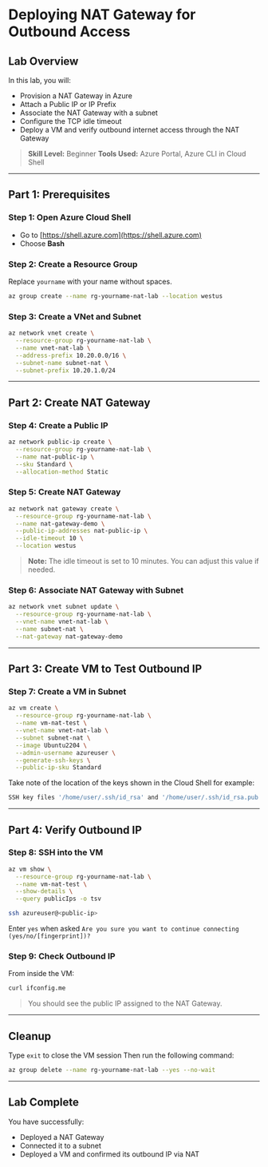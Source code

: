 # Deploying NAT Gateway for Outbound Access

## Lab Overview

In this lab, you will:

* Provision a NAT Gateway in Azure
* Attach a Public IP or IP Prefix
* Associate the NAT Gateway with a subnet
* Configure the TCP idle timeout
* Deploy a VM and verify outbound internet access through the NAT Gateway

> **Skill Level:** Beginner
> **Tools Used:** Azure Portal, Azure CLI in Cloud Shell

---

## Part 1: Prerequisites

### Step 1: Open Azure Cloud Shell

* Go to [https://shell.azure.com](https://shell.azure.com)
* Choose **Bash**

### Step 2: Create a Resource Group

Replace `yourname` with your name without spaces.

```bash
az group create --name rg-yourname-nat-lab --location westus
```

### Step 3: Create a VNet and Subnet

```bash
az network vnet create \
  --resource-group rg-yourname-nat-lab \
  --name vnet-nat-lab \
  --address-prefix 10.20.0.0/16 \
  --subnet-name subnet-nat \
  --subnet-prefix 10.20.1.0/24
```

---

## Part 2: Create NAT Gateway

### Step 4: Create a Public IP

```bash
az network public-ip create \
  --resource-group rg-yourname-nat-lab \
  --name nat-public-ip \
  --sku Standard \
  --allocation-method Static
```

### Step 5: Create NAT Gateway

```bash
az network nat gateway create \
  --resource-group rg-yourname-nat-lab \
  --name nat-gateway-demo \
  --public-ip-addresses nat-public-ip \
  --idle-timeout 10 \
  --location westus
```

> **Note:** The idle timeout is set to 10 minutes. You can adjust this value if needed.

### Step 6: Associate NAT Gateway with Subnet

```bash
az network vnet subnet update \
  --resource-group rg-yourname-nat-lab \
  --vnet-name vnet-nat-lab \
  --name subnet-nat \
  --nat-gateway nat-gateway-demo
```

---

## Part 3: Create VM to Test Outbound IP

### Step 7: Create a VM in Subnet

```bash
az vm create \
  --resource-group rg-yourname-nat-lab \
  --name vm-nat-test \
  --vnet-name vnet-nat-lab \
  --subnet subnet-nat \
  --image Ubuntu2204 \
  --admin-username azureuser \
  --generate-ssh-keys \
  --public-ip-sku Standard
```

Take note of the location of the keys shown in the Cloud Shell for example:

```bash
SSH key files '/home/user/.ssh/id_rsa' and '/home/user/.ssh/id_rsa.pub' have been generated under ~/.ssh to allow SSH access to the VM. If using machines without permanent storage, back up your keys to a safe location.
```
---

## Part 4: Verify Outbound IP

### Step 8: SSH into the VM

```bash
az vm show \
  --resource-group rg-yourname-nat-lab \
  --name vm-nat-test \
  --show-details \
  --query publicIps -o tsv
```

```bash
ssh azureuser@<public-ip>
```

Enter `yes` when asked `Are you sure you want to continue connecting (yes/no/[fingerprint])?`

### Step 9: Check Outbound IP

From inside the VM:

```bash
curl ifconfig.me
```

> You should see the public IP assigned to the NAT Gateway.

---

## Cleanup 

Type `exit` to close the VM session
 Then run the following command:
```bash
az group delete --name rg-yourname-nat-lab --yes --no-wait
```

---

## Lab Complete

You have successfully:

* Deployed a NAT Gateway
* Connected it to a subnet
* Deployed a VM and confirmed its outbound IP via NAT
